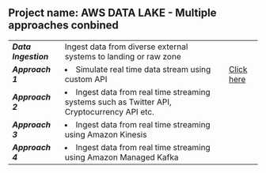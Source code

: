 ## Project name: AWS DATA LAKE - Multiple approaches conbined

|   |   |   |
|---|---|---|
|  ***Data Ingestion*** |  Ingest data from diverse external systems to landing or raw zone |  |
|  ***Approach 1*** | <li> Simulate real time data stream using custom API|  [Click here](https://github.com/e2eSolutionArchitect/academy/blob/main/projects/aws/data-lake/data-ingestion-custom-message-api-datastreaming.md) |
|  ***Approach 2*** | <li> Ingest data from real time streaming systems such as Twitter API, Cryptocurrency API etc.|  |
|  ***Approach 3*** | <li> Ingest data from real time streaming using Amazon Kinesis|  |
|  ***Approach 4*** | <li> Ingest data from real time streaming using Amazon Managed Kafka |  |

